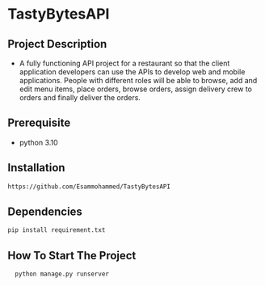 # TastyBytesAPI

## Project Description
* A fully functioning API project for a restaurant so that the client application developers can use the APIs to develop web and mobile applications. People with different roles will be able to browse, add and edit menu items, place orders, browse orders, assign delivery crew to orders and finally deliver the orders.


## Prerequisite
* python 3.10

## Installation
```bash
https://github.com/Esammohammed/TastyBytesAPI
```
## Dependencies
```bash
pip install requirement.txt
```
## How To Start The Project
```bash
  python manage.py runserver
```


